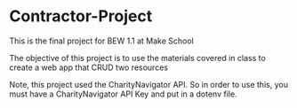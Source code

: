 # Contractor-Project

This is the final project for BEW 1.1 at Make School 

The objective of this project is to use the materials covered in class to create a web app that CRUD two resources

Note, this project used the CharityNavigator API.
So in order to use this, you must have a CharityNavigator API Key and put in a dotenv file.

